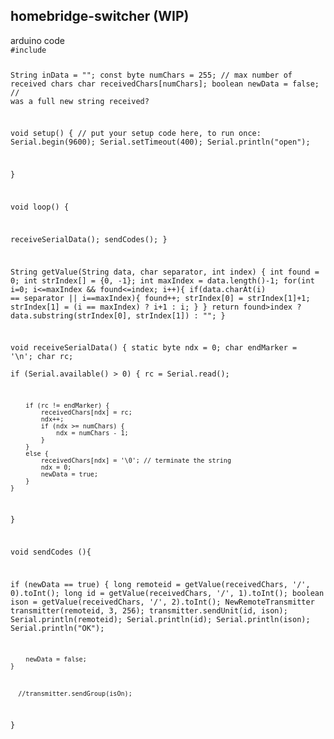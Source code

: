 <h2>homebridge-switcher (WIP)</h2>
arduino code
<code>
#include <NewRemoteTransmitter.h>


String inData = "";
const byte numChars = 255; // max number of received chars
char receivedChars[numChars]; 
boolean newData = false; // was a full new string received?


void setup() {
  // put your setup code here, to run once:
Serial.begin(9600);
  Serial.setTimeout(400);
Serial.println("open");

}

void loop() {


receiveSerialData();
sendCodes();
}

String getValue(String data, char separator, int index) {
  int found = 0;
  int strIndex[] = {0, -1};
  int maxIndex = data.length()-1;
  for(int i=0; i<=maxIndex && found<=index; i++){
    if(data.charAt(i) == separator || i==maxIndex){
      found++;
      strIndex[0] = strIndex[1]+1;
      strIndex[1] = (i == maxIndex) ? i+1 : i;
    }
  }
  return found>index ? data.substring(strIndex[0], strIndex[1]) : "";
}


void receiveSerialData() {
    static byte ndx = 0;
    char endMarker = '\n';
    char rc;   
    if (Serial.available() > 0) {
        rc = Serial.read();
       
      
   
        if (rc != endMarker) {
            receivedChars[ndx] = rc;
            ndx++;
            if (ndx >= numChars) {
                ndx = numChars - 1;
            }
        }
        else {
            receivedChars[ndx] = '\0'; // terminate the string
            ndx = 0;
            newData = true;
        }
    }
}

void sendCodes (){


   if (newData == true) {
        long remoteid = getValue(receivedChars, '/', 0).toInt();
        long id = getValue(receivedChars, '/', 1).toInt();
        boolean ison = getValue(receivedChars, '/', 2).toInt();
        NewRemoteTransmitter transmitter(remoteid, 3, 256);
        transmitter.sendUnit(id, ison);
       Serial.println(remoteid);
       Serial.println(id);
       Serial.println(ison);
       Serial.println("OK");
        
        newData = false;
    }

   

      //transmitter.sendGroup(isOn);


    

  
   
}



</code>